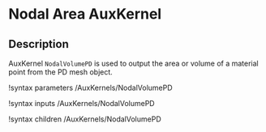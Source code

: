 # Nodal Area AuxKernel

## Description

AuxKernel `NodalVolumePD` is used to output the area or volume of a material point from the PD mesh object.

!syntax parameters /AuxKernels/NodalVolumePD

!syntax inputs /AuxKernels/NodalVolumePD

!syntax children /AuxKernels/NodalVolumePD
